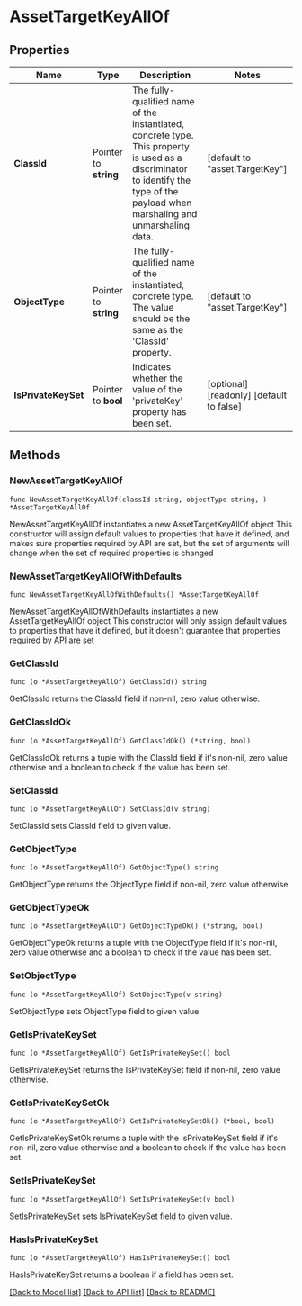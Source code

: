 # AssetTargetKeyAllOf

## Properties

Name | Type | Description | Notes
------------ | ------------- | ------------- | -------------
**ClassId** | Pointer to **string** | The fully-qualified name of the instantiated, concrete type. This property is used as a discriminator to identify the type of the payload when marshaling and unmarshaling data. | [default to "asset.TargetKey"]
**ObjectType** | Pointer to **string** | The fully-qualified name of the instantiated, concrete type. The value should be the same as the &#39;ClassId&#39; property. | [default to "asset.TargetKey"]
**IsPrivateKeySet** | Pointer to **bool** | Indicates whether the value of the &#39;privateKey&#39; property has been set. | [optional] [readonly] [default to false]

## Methods

### NewAssetTargetKeyAllOf

`func NewAssetTargetKeyAllOf(classId string, objectType string, ) *AssetTargetKeyAllOf`

NewAssetTargetKeyAllOf instantiates a new AssetTargetKeyAllOf object
This constructor will assign default values to properties that have it defined,
and makes sure properties required by API are set, but the set of arguments
will change when the set of required properties is changed

### NewAssetTargetKeyAllOfWithDefaults

`func NewAssetTargetKeyAllOfWithDefaults() *AssetTargetKeyAllOf`

NewAssetTargetKeyAllOfWithDefaults instantiates a new AssetTargetKeyAllOf object
This constructor will only assign default values to properties that have it defined,
but it doesn't guarantee that properties required by API are set

### GetClassId

`func (o *AssetTargetKeyAllOf) GetClassId() string`

GetClassId returns the ClassId field if non-nil, zero value otherwise.

### GetClassIdOk

`func (o *AssetTargetKeyAllOf) GetClassIdOk() (*string, bool)`

GetClassIdOk returns a tuple with the ClassId field if it's non-nil, zero value otherwise
and a boolean to check if the value has been set.

### SetClassId

`func (o *AssetTargetKeyAllOf) SetClassId(v string)`

SetClassId sets ClassId field to given value.


### GetObjectType

`func (o *AssetTargetKeyAllOf) GetObjectType() string`

GetObjectType returns the ObjectType field if non-nil, zero value otherwise.

### GetObjectTypeOk

`func (o *AssetTargetKeyAllOf) GetObjectTypeOk() (*string, bool)`

GetObjectTypeOk returns a tuple with the ObjectType field if it's non-nil, zero value otherwise
and a boolean to check if the value has been set.

### SetObjectType

`func (o *AssetTargetKeyAllOf) SetObjectType(v string)`

SetObjectType sets ObjectType field to given value.


### GetIsPrivateKeySet

`func (o *AssetTargetKeyAllOf) GetIsPrivateKeySet() bool`

GetIsPrivateKeySet returns the IsPrivateKeySet field if non-nil, zero value otherwise.

### GetIsPrivateKeySetOk

`func (o *AssetTargetKeyAllOf) GetIsPrivateKeySetOk() (*bool, bool)`

GetIsPrivateKeySetOk returns a tuple with the IsPrivateKeySet field if it's non-nil, zero value otherwise
and a boolean to check if the value has been set.

### SetIsPrivateKeySet

`func (o *AssetTargetKeyAllOf) SetIsPrivateKeySet(v bool)`

SetIsPrivateKeySet sets IsPrivateKeySet field to given value.

### HasIsPrivateKeySet

`func (o *AssetTargetKeyAllOf) HasIsPrivateKeySet() bool`

HasIsPrivateKeySet returns a boolean if a field has been set.


[[Back to Model list]](../README.md#documentation-for-models) [[Back to API list]](../README.md#documentation-for-api-endpoints) [[Back to README]](../README.md)


